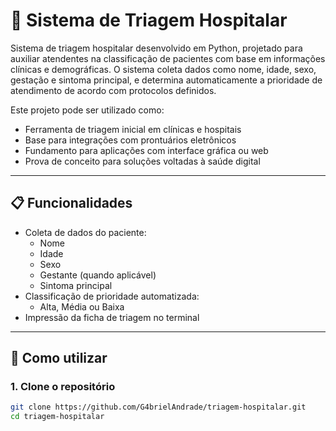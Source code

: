 # 🏥 Sistema de Triagem Hospitalar

Sistema de triagem hospitalar desenvolvido em Python, projetado para auxiliar atendentes na classificação de pacientes com base em informações clínicas e demográficas. O sistema coleta dados como nome, idade, sexo, gestação e sintoma principal, e determina automaticamente a prioridade de atendimento de acordo com protocolos definidos.

Este projeto pode ser utilizado como:
- Ferramenta de triagem inicial em clínicas e hospitais
- Base para integrações com prontuários eletrônicos
- Fundamento para aplicações com interface gráfica ou web
- Prova de conceito para soluções voltadas à saúde digital

---

## 📋 Funcionalidades

- Coleta de dados do paciente:
  - Nome
  - Idade
  - Sexo
  - Gestante (quando aplicável)
  - Sintoma principal
- Classificação de prioridade automatizada:
  - Alta, Média ou Baixa
- Impressão da ficha de triagem no terminal

---

## 🚀 Como utilizar

### 1. Clone o repositório

```bash
git clone https://github.com/G4brielAndrade/triagem-hospitalar.git
cd triagem-hospitalar
